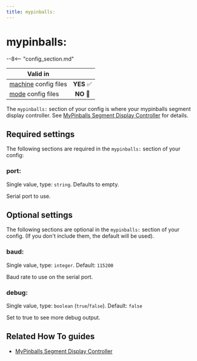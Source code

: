 ```yaml
---
title: mypinballs:
---
```


# mypinballs:


--8<-- "config_section.md"

| Valid in | |
|-----|:----:|
|[machine](instructions/machine_config.md) config files |**YES** :white_check_mark:|
|[mode](instructions/mode_config.md) config files|**NO** :no_entry_sign:|

The `mypinballs:` section of your config is where your mypinballs
segment display controller. See
[MyPinballs Segment Display Controller](../hardware/mypinballs/index.md) for details.

## Required settings

The following sections are required in the `mypinballs:` section of your
config:

### port:

Single value, type: `string`. Defaults to empty.

Serial port to use.

## Optional settings

The following sections are optional in the `mypinballs:` section of your
config. (If you don't include them, the default will be used).

### baud:

Single value, type: `integer`. Default: `115200`

Baud rate to use on the serial port.

### debug:

Single value, type: `boolean` (`true`/`false`). Default: `false`

Set to true to see more debug output.

## Related How To guides

* [MyPinballs Segment Display Controller](../hardware/mypinballs/index.md)
